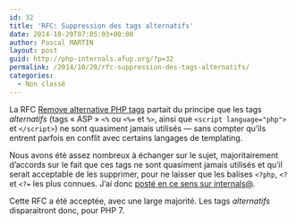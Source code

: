 ```yaml
---
id: 32
title: 'RFC: Suppression des tags alternatifs'
date: 2014-10-20T07:05:03+00:00
author: Pascal MARTIN
layout: post
guid: http://php-internals.afup.org/?p=32
permalink: /2014/10/20/rfc-suppression-des-tags-alternatifs/
categories:
  - Non classé
---
```

La RFC [Remove alternative PHP tags](https://wiki.php.net/rfc/remove_alternative_php_tags) partait du principe que les tags _alternatifs_ (tags &laquo;&nbsp;ASP&nbsp;&raquo; `<%` ou `<%=` et `%>`, ainsi que `<script language="php">` et `</script>`) ne sont quasiment jamais utilisés &#8212; sans compter qu&rsquo;ils entrent parfois en conflit avec certains langages de templating.

Nous avons été assez nombreux à échanger sur le sujet, majoritairement d&rsquo;accords sur le fait que ces tags ne sont quasiment jamais utilisés et qu&rsquo;il serait acceptable de les supprimer, pour ne laisser que les balises `<?php`, `<?` et `<?=` les plus connues. J&rsquo;ai donc [posté en ce sens sur internals@](http://news.php.net/php.internals/77732).

Cette RFC a été acceptée, avec une large majorité. Les tags _alternatifs_ disparaitront donc, pour PHP 7.